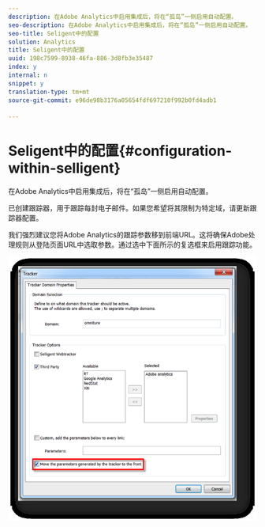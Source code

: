 ```yaml
---
description: 在Adobe Analytics中启用集成后，将在“孤岛”一侧启用自动配置。
seo-description: 在Adobe Analytics中启用集成后，将在“孤岛”一侧启用自动配置。
seo-title: Seligent中的配置
solution: Analytics
title: Seligent中的配置
uuid: 198c7599-8938-46fa-886-3d8fb3e35487
index: y
internal: n
snippet: y
translation-type: tm+mt
source-git-commit: e96de98b3176a05654fdf697210f992b0fd4adb1

---
```



# Seligent中的配置{#configuration-within-selligent}

在Adobe Analytics中启用集成后，将在“孤岛”一侧启用自动配置。

已创建跟踪器，用于跟踪每封电子邮件。如果您希望将其限制为特定域，请更新跟踪器配置。

我们强烈建议您将Adobe Analytics的跟踪参数移到前端URL。这将确保Adobe处理规则从登陆页面URL中选取参数。通过选中下面所示的复选框来启用跟踪功能。

![](assets/selligent-tracker.png)

